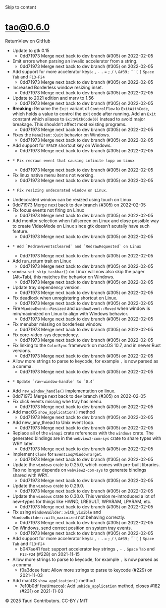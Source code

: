 Skip to content
# tao@0.6.0
ReturnView on GitHub
  * Update to gtk 0.15 
    * 0dd71973 Merge next back to dev branch (#305) on 2022-02-05
  * Emit errors when parsing an invalid accelerator from a string. 
    * 0dd71973 Merge next back to dev branch (#305) on 2022-02-05
  * Add support for more accelerator keys: `,` `-` `.` `=` `;` `/` `\` `&#39;` ``` `[` `]` `Space` `Tab` and `F13`-`F24`
    * 0dd71973 Merge next back to dev branch (#305) on 2022-02-05
  * Increased Borderless window resizing inset. 
    * 0dd71973 Merge next back to dev branch (#305) on 2022-02-05
  * Update to 2021 edition and msrv to 1.56 
    * 0dd71973 Merge next back to dev branch (#305) on 2022-02-05
  * **Breaking:** Rename the `Exit` variant of `ControlFlow` to `ExitWithCode`, which holds a value to control the exit code after running. Add an `Exit` constant which aliases to `ExitWithCode(0)` instead to avoid major breakage. This shouldn’t affect most existing programs. 
    * 0dd71973 Merge next back to dev branch (#305) on 2022-02-05
  * Fixes the `MenuItem::Quit` behavior on Windows. 
    * 0dd71973 Merge next back to dev branch (#305) on 2022-02-05
  * Add support for `SPACE` shortcut key on Windows. 
    * 0dd71973 Merge next back to dev branch (#305) on 2022-02-05
  *     * Fix redrawn event that causing infinite lopp on Linux
    * 0dd71973 Merge next back to dev branch (#305) on 2022-02-05
  * Fix linux native menu items not working. 
    * 0dd71973 Merge next back to dev branch (#305) on 2022-02-05
  *     * Fix resizing undecorated window on Linux.
  * Undecorated window can be resized using touch on Linux.
  * 0dd71973 Merge next back to dev branch (#305) on 2022-02-05
  * Fix focus events not firing on Linux 
    * 0dd71973 Merge next back to dev branch (#305) on 2022-02-05
  * Add monitor selection when fullscreen on Linux and close possible way to create VideoMode on Linux since gtk doesn’t acutally have such feature. 
    * 0dd71973 Merge next back to dev branch (#305) on 2022-02-05
  *     * Add `RedrawEventsCleared` and `RedrawRequested` on Linux
    * 0dd71973 Merge next back to dev branch (#305) on 2022-02-05
  * Add run_return trait on Linux 
    * 0dd71973 Merge next back to dev branch (#305) on 2022-02-05
  * `window.set_skip_taskbar()` on Linux will now also skip the pager (Alt+Tab), this matches the behavior on Windows. 
    * 0dd71973 Merge next back to dev branch (#305) on 2022-02-05
  * Update tray dependency version. 
    * 0dd71973 Merge next back to dev branch (#305) on 2022-02-05
  * Fix deadlock when unregistering shortcut on Linux. 
    * 0dd71973 Merge next back to dev branch (#305) on 2022-02-05
  * Fire `WindowEvent::Resized` and `WindowEvent::Moved` when window is min/maximized on Linux to align with Windows behavior. 
    * 0dd71973 Merge next back to dev branch (#305) on 2022-02-05
  * Fix menubar missing on borderless window. 
    * 0dd71973 Merge next back to dev branch (#305) on 2022-02-05
  * Fix core-video-sys dependency. 
    * 0dd71973 Merge next back to dev branch (#305) on 2022-02-05
  * Fix linking to the `ColorSync` framework on macOS 10.7, and in newer Rust versions. 
    * 0dd71973 Merge next back to dev branch (#305) on 2022-02-05
  * Allow more strings to parse to keycode, for example `,` is now parsed as a comma. 
    * 0dd71973 Merge next back to dev branch (#305) on 2022-02-05
  *     * Update `raw-window-handle` to `0.4`
  * Add `raw_window_handle()` implementation on linux.
  * 0dd71973 Merge next back to dev branch (#305) on 2022-02-05
  * Fix click events missing whe tray has menu. 
    * 0dd71973 Merge next back to dev branch (#305) on 2022-02-05
  * Add macOS `show_application()` method 
    * 0dd71973 Merge next back to dev branch (#305) on 2022-02-05
  * Add new_any_thread to Unix event loop. 
    * 0dd71973 Merge next back to dev branch (#305) on 2022-02-05
  * Replace all of the `winapi` crate references with the `windows` crate. The generated bindings are in the `webview2-com-sys` crate to share types with WRY later. 
    * 0dd71973 Merge next back to dev branch (#305) on 2022-02-05
  * Implement `Clone` for `EventLoopWindowTarget`. 
    * 0dd71973 Merge next back to dev branch (#305) on 2022-02-05
  * Update the `windows` crate to 0.25.0, which comes with pre-built libraries. Tao no longer depends on `webview2-com-sys` to generate bindings shared with WRY. 
    * 0dd71973 Merge next back to dev branch (#305) on 2022-02-05
  * Update the `windows` crate to 0.29.0. 
    * 0dd71973 Merge next back to dev branch (#305) on 2022-02-05
  * Update the `windows` crate to 0.30.0. This version re-introduced a lot of new-types for things like HWND, LRESULT, WPARAM, LPARAM, etc. 
    * 0dd71973 Merge next back to dev branch (#305) on 2022-02-05
  * Fix using `WindowBuilder::with_visible` and `WindowBuilder::with_maximized` not behaving correctly. 
    * 0dd71973 Merge next back to dev branch (#305) on 2022-02-05
  * On Windows, send correct position on system tray events. 
    * 0dd71973 Merge next back to dev branch (#305) on 2022-02-05
  * Add support for more accelerator keys: `,` `-` `.` `=` `;` `/` `\` `&#39;` ``` `[` `]` `Space` `Tab` and `F13`-`F24`
    * b047ae41 feat: support accelerator key strings `,` `-` `.` `Space` `Tab` and `F13`-`F24` (#228) on 2021-11-15
  * Allow more strings to parse to keycode, for example `,` is now parsed as a comma. 
    * f0a3dcee feat: Allow more strings to parse to keycode (#229) on 2021-11-03
  * Add macOS `show_application()` method 
    * 7e10b0df feat(macos): Add `unhide_application` method, closes #182 (#231) on 2021-11-03


© 2025 Tauri Contributors. CC-BY / MIT
